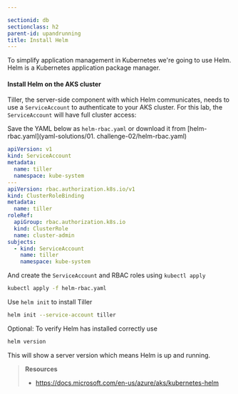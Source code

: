 ```yaml
---

sectionid: db
sectionclass: h2
parent-id: upandrunning
title: Install Helm
---
```


To simplify application management in Kubernetes we're going to use Helm. Helm is a Kubernetes application package manager.

#### Install Helm on the AKS cluster

Tiller, the server-side component with which Helm communicates, needs to use a `ServiceAccount` to authenticate to your AKS cluster. For this lab, the `ServiceAccount` will have full cluster access:

Save the YAML below as `helm-rbac.yaml` or download it from [helm-rbac.yaml](yaml-solutions/01. challenge-02/helm-rbac.yaml)

```yaml
apiVersion: v1
kind: ServiceAccount
metadata:
  name: tiller
  namespace: kube-system
---
apiVersion: rbac.authorization.k8s.io/v1
kind: ClusterRoleBinding
metadata:
  name: tiller
roleRef:
  apiGroup: rbac.authorization.k8s.io
  kind: ClusterRole
  name: cluster-admin
subjects:
  - kind: ServiceAccount
    name: tiller
    namespace: kube-system
```

And create the `ServiceAccount` and RBAC roles using `kubectl apply`

```sh
kubectl apply -f helm-rbac.yaml
```

Use `helm init` to install Tiller

```sh
helm init --service-account tiller
```

Optional: To verify Helm has installed correctly use
```sh
helm version
```
This will show a server version which means Helm is up and running. 

> **Resources**
> * <https://docs.microsoft.com/en-us/azure/aks/kubernetes-helm>
